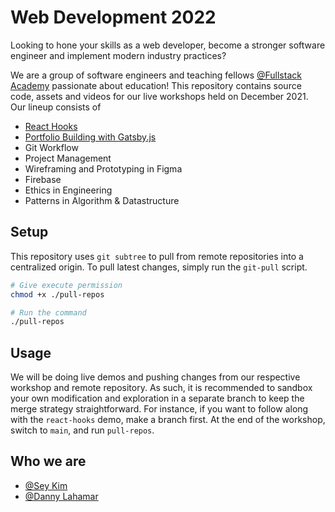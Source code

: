 # Web Development 2022

Looking to hone your skills as a web developer, become a stronger software engineer and implement modern industry practices?

We are a group of software engineers and teaching fellows [@Fullstack Academy](https://www.fullstackacademy.com/) passionate about education! This repository contains source code, assets and videos for our live workshops held on December 2021. Our lineup consists of

- [React Hooks](https://github.com/iseykim/react-hooks)
- [Portfolio Building with Gatsby.js](https://github.com/AmberAbreu/codyportfolio-boilerplate)
- Git Workflow
- Project Management
- Wireframing and Prototyping in Figma
- Firebase
- Ethics in Engineering
- Patterns in Algorithm & Datastructure

## Setup

This repository uses `git subtree` to pull from remote repositories into a centralized origin. To pull latest changes, simply run the `git-pull` script. 

```bash
# Give execute permission
chmod +x ./pull-repos

# Run the command
./pull-repos
```

## Usage

We will be doing live demos and pushing changes from our respective workshop and remote repository. As such, it is recommended to sandbox your own modification and exploration in a separate branch to keep the merge strategy straightforward. For instance, if you want to follow along with the `react-hooks` demo, make a branch first. At the end of the workshop, switch to `main`, and run `pull-repos`.


## Who we are

- [@Sey Kim](www.linkedin.com/in/sey-kim)
- [@Danny Lahamar](www.linkedin.com/in/daniellahamar)

